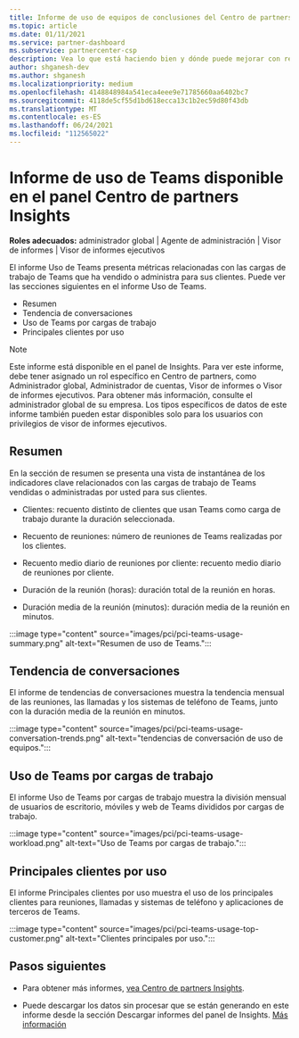 ```yaml
---
title: Informe de uso de equipos de conclusiones del Centro de partners
ms.topic: article
ms.date: 01/11/2021
ms.service: partner-dashboard
ms.subservice: partnercenter-csp
description: Vea lo que está haciendo bien y dónde puede mejorar con respecto al uso de las suscripciones de Teams que vende o administra para sus clientes.
author: shganesh-dev
ms.author: shganesh
ms.localizationpriority: medium
ms.openlocfilehash: 4148848984a541eca4eee9e71785660aa6402bc7
ms.sourcegitcommit: 4118de5cf55d1bd618ecca13c1b2ec59d80f43db
ms.translationtype: MT
ms.contentlocale: es-ES
ms.lasthandoff: 06/24/2021
ms.locfileid: "112565022"
---
```

# <a name="teams-usage-report-available-from-the-partner-center-insights-dashboard"></a>Informe de uso de Teams disponible en el panel Centro de partners Insights

**Roles adecuados:** administrador global | Agente de administración | Visor de informes | Visor de informes ejecutivos

El informe Uso de Teams presenta métricas relacionadas con las cargas de trabajo de Teams que ha vendido o administra para sus clientes. Puede ver las secciones siguientes en el informe Uso de Teams.

- Resumen
- Tendencia de conversaciones
- Uso de Teams por cargas de trabajo
- Principales clientes por uso

 > [!NOTE]
 > Este informe está disponible en el panel de Insights. Para ver este informe, debe tener asignado un rol específico en Centro de partners, como Administrador global, Administrador de cuentas, Visor de informes o Visor de informes ejecutivos. Para obtener más información, consulte el administrador global de su empresa. Los tipos específicos de datos de este informe también pueden estar disponibles solo para los usuarios con privilegios de visor de informes ejecutivos.

## <a name="summary"></a>Resumen

En la sección de resumen se presenta una vista de instantánea de los indicadores clave relacionados con las cargas de trabajo de Teams vendidas o administradas por usted para sus clientes.  

- Clientes: recuento distinto de clientes que usan Teams como carga de trabajo durante la duración seleccionada.

- Recuento de reuniones: número de reuniones de Teams realizadas por los clientes.

- Recuento medio diario de reuniones por cliente: recuento medio diario de reuniones por cliente. 

- Duración de la reunión (horas): duración total de la reunión en horas. 

- Duración media de la reunión (minutos): duración media de la reunión en minutos. 

:::image type="content" source="images/pci/pci-teams-usage-summary.png" alt-text="Resumen de uso de Teams.":::

## <a name="conversations-trend"></a>Tendencia de conversaciones

El informe de tendencias de conversaciones muestra la tendencia mensual de las reuniones, las llamadas y los sistemas de teléfono de Teams, junto con la duración media de la reunión en minutos.

:::image type="content" source="images/pci/pci-teams-usage-conversation-trends.png" alt-text="tendencias de conversación de uso de equipos.":::

## <a name="teams-usage-by-workloads"></a>Uso de Teams por cargas de trabajo

El informe Uso de Teams por cargas de trabajo muestra la división mensual de usuarios de escritorio, móviles y web de Teams divididos por cargas de trabajo.

:::image type="content" source="images/pci/pci-teams-usage-workload.png" alt-text="Uso de Teams por cargas de trabajo.":::

## <a name="top-customers-by-usage"></a>Principales clientes por uso

El informe Principales clientes por uso muestra el uso de los principales clientes para reuniones, llamadas y sistemas de teléfono y aplicaciones de terceros de Teams.

:::image type="content" source="images/pci/pci-teams-usage-top-customer.png" alt-text="Clientes principales por uso.":::

## <a name="next-steps"></a>Pasos siguientes

- Para obtener más informes, [vea Centro de partners Insights](partner-center-insights.md).

- Puede descargar los datos sin procesar que se están generando en este informe desde la sección Descargar informes del panel de Insights. [Más información](pci-download-reports.md) 
